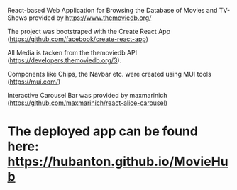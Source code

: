 React-based Web Application for Browsing the Database of Movies and TV-Shows provided by https://www.themoviedb.org/

The project was bootstraped with the Create React App (https://github.com/facebook/create-react-app) 

All Media is tacken from the themoviedb API (https://developers.themoviedb.org/3).

Components like Chips, the Navbar etc. were created using MUI tools (https://mui.com/)

Interactive Carousel Bar was provided by maxmarinich (https://github.com/maxmarinich/react-alice-carousel)

# The deployed app can be found here: https://hubanton.github.io/MovieHub
